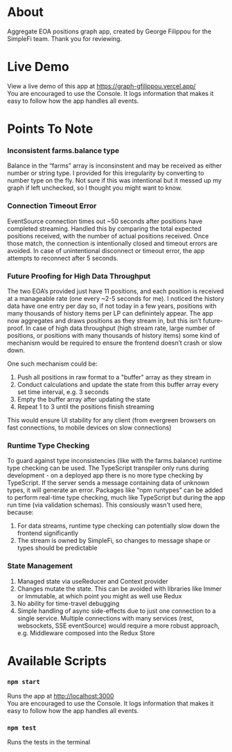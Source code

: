 # About

Aggregate EOA positions graph app, created by George Filippou for the SimpleFi team. Thank you for reviewing.

# Live Demo

View a live demo of this app at https://graph-gfilippou.vercel.app/ \
You are encouraged to use the Console. It logs information that makes it easy to follow how the app handles all events.

# Points To Note

### Inconsistent farms.balance type

Balance in the “farms” array is inconsinstent and may be received as either number or string type. I provided for this irregularity by converting to number type on the fly. Not sure if this was intentional but it messed up my graph if left unchecked, so I thought you might want to know.

### Connection Timeout Error

EventSource connection times out ~50 seconds after positions have completed streaming. Handled this by comparing the total expected positions received, with the number of actual positions received. Once those match, the connection is intentionally closed and timeout errors are avoided. In case of unintentional disconnect or timeout error, the app attempts to reconnect after 5 seconds.

### Future Proofing for High Data Throughput

The two EOA’s provided just have 11 positions, and each position is received at a manageable rate (one every ~2-5 seconds for me). I noticed the history data have one entry per day so, if not today in a few years, positions with many thousands of history items per LP can definintely appear. The app now aggregates and draws positions as they stream in, but this isn’t future-proof. In case of high data throughput (high stream rate, large number of positions, or positions with many thousands of history items) some kind of mechanism would be required to ensure the frontend doesn’t crash or slow down.

One such mechanism could be:

1. Push all positions in raw format to a "buffer" array as they stream in
2. Conduct calculations and update the state from this buffer array every set time interval, e.g. 3 seconds
3. Empty the buffer array after updating the state
4. Repeat 1 to 3 until the positions finish streaming

This would ensure UI stability for any client (from evergreen browsers on fast connections, to mobile devices on slow connections)

### Runtime Type Checking

To guard against type inconsistencies (like with the farms.balance) runtime type checking can be used. The TypeScript transpiler only runs during development - on a deployed app there is no more type checking by TypeScript. If the server sends a message containing data of unknown types, it will generate an error. Packages like “npm runtypes” can be added to perform real-time type checking, much like TypeScript but during the app run time (via validation schemas). This consiously wasn't used here, because:

1. For data streams, runtime type checking can potentially slow down the frontend significantly
2. The stream is owned by SimpleFi, so changes to message shape or types should be predictable

### State Management

1. Managed state via useReducer and Context provider
2. Changes mutate the state. This can be avoided with libraries like Immer or Immutable, at which point you might as well use Redux
3. No ability for time-travel debugging
4. Simple handling of async side-effects due to just one connection to a single service. Multiple connections with many services (rest, websockets, SSE eventSource) would require a more robust approach, e.g. Middleware composed into the Redux Store

# Available Scripts

### `npm start`

Runs the app at [http://localhost:3000](http://localhost:3000) \
You are encouraged to use the Console. It logs information that makes it easy to follow how the app handles all events.

### `npm test`

Runs the tests in the terminal
